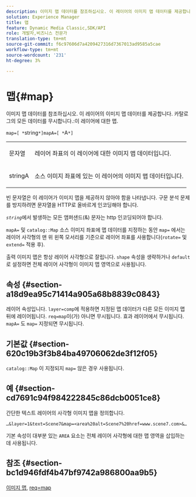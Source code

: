 ```yaml
---
description: 이미지 맵 데이터를 참조하십시오. 이 레이어의 이미지 맵 데이터를 제공합니다. 이 레이어에 대한 카탈로그 맵의 데이터를 무시합니다.
solution: Experience Manager
title: 맵
feature: Dynamic Media Classic,SDK/API
role: 개발자,비즈니스 전문가
translation-type: tm+mt
source-git-commit: f6c97606d7a4209427316d7367013ad9585a5cae
workflow-type: tm+mt
source-wordcount: '231'
ht-degree: 3%

---
```



# 맵{#map}

이미지 맵 데이터를 참조하십시오. 이 레이어의 이미지 맵 데이터를 제공합니다. 카탈로그의 모든 데이터를 무시합니다.:이 레이어에 대한 맵.

`map=[ *`string`*]mapA=[ *`A`*]`

<table id="simpletable_2E32B25D5F6246A18A8AF817903877ED"> 
 <tr class="strow"> 
  <td class="stentry"> <p><span class="codeph"> <span class="varname"> 문자열</span></span> </p></td> 
  <td class="stentry"> <p>레이어 좌표의 이 레이어에 대한 이미지 맵 데이터입니다. </p></td> 
 </tr> 
 <tr class="strow"> 
  <td class="stentry"> <p><span class="codeph"> <span class="varname"> stringA</span></span> </p></td> 
  <td class="stentry"> <p>소스 이미지 좌표에 있는 이 레이어의 이미지 맵 데이터입니다. </p></td> 
 </tr> 
</table>

빈 문자열은 이 레이어가 이미지 맵을 제공하지 않아야 함을 나타냅니다. 구문 분석 문제를 방지하려면 문자열을 HTTP로 올바르게 인코딩해야 합니다.

*`string`*&#x200B;에서 발생하는 모든 앰퍼샌드(&amp;) 문자는 http 인코딩되어야 합니다.

`mapA=` 및 `catalog::Map` 소스 이미지 좌표에 맵 데이터를 지정하는 동안 `map=` 에서는 레이어 사각형의 맨 위 왼쪽 모서리를 기준으로 레이어 좌표를 사용합니다(`rotate=` 및 `extend=` 적용 후).

출력 이미지 맵은 항상 레이어 사각형으로 잘립니다. `shape` 속성을 생략하거나 `default`로 설정하면 전체 레이어 사각형이 이미지 맵 영역으로 사용됩니다.

## 속성 {#section-a18d9ea95c71414a905a68b8839c0843}

레이어 속성입니다. `layer=comp`에 적용하면 지정된 맵 데이터가 다른 모든 이미지 맵 뒤에 레이어됩니다. `req=map`이(가) 아니면 무시됩니다. 효과 레이어에서 무시됩니다. `mapA=` 도  `map=` 지정되면 무시됩니다.

## 기본값 {#section-620c19b3f3b84ba49706062de3f12f05}

`catalog::Map` 이 지정되지  `map=` 않은 경우 사용됩니다.

## 예 {#section-cd7691c94f984222845c86dcb0051ce8}

간단한 텍스트 레이어의 사각형 이미지 맵을 정의합니다.

`…&layer=1&text=Scene7&map=<area%20alt=Scene7%20href=www.scene7.com>&…`

기본 속성이 대부분 있는 `AREA` 요소는 전체 레이어 사각형에 대한 맵 영역을 삽입하는 데 사용됩니다.

## 참조 {#section-bc1d946fdf4b47bf9742a986800aa9b5}

[이미지 맵](../../../../../is-api/http-ref/image-serving-api-ref/c-http-protocol-reference/c-syntax-and-features/r-image-maps.md#reference-ff7d1bac2a064104b0c508a81316fdab),  [req=map](../../../../../is-api/http-ref/image-serving-api-ref/c-http-protocol-reference/c-command-reference/r-req/r-req.md#reference-907cdb4a97034db7ad94695f25552e76)
